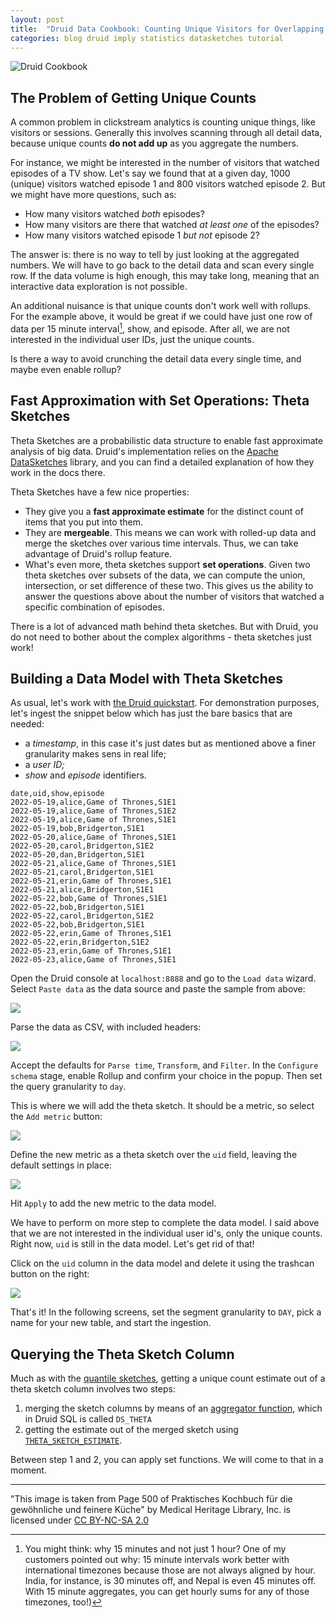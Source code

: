 ```yaml
---
layout: post
title:  "Druid Data Cookbook: Counting Unique Visitors for Overlapping Segments"
categories: blog druid imply statistics datasketches tutorial
---
```

![Druid Cookbook](/assets/2021-12-21-elf.jpg)

## The Problem of Getting Unique Counts

A common problem in clickstream analytics is counting unique things, like visitors or sessions. Generally this involves scanning through all detail data, because unique counts **do not add up** as you aggregate the numbers.

For instance, we might be interested in the number of visitors that watched episodes of a TV show. Let's say we found that at a given day, 1000 (unique) visitors watched episode 1 and 800 visitors watched episode 2. But we might have more questions, such as:

- How many visitors watched _both_ episodes?
- How many visitors are there that watched _at least one_ of the episodes?
- How many visitors watched episode 1 _but not_ episode 2?

The answer is: there is no way to tell by just looking at the aggregated numbers. We will have to go back to the detail data and scan every single row. If the data volume is high enough, this may take long, meaning that an interactive data exploration is not possible.

An additional nuisance is that unique counts don't work well with rollups. For the example above, it would be great if we could have just one row of data per 15 minute interval[^1], show, and episode. After all, we are not interested in the individual user IDs, just the unique counts.

[^1]: You might think: why 15 minutes and not just 1 hour? One of my customers pointed out why: 15 minute intervals work better with international timezones because those are not always aligned by hour. India, for instance, is 30 minutes off, and Nepal is even 45 minutes off. With 15 minute aggregates, you can get hourly sums for any of those timezones, too!) 

Is there a way to avoid crunching the detail data every single time, and maybe even enable rollup?

## Fast Approximation with Set Operations: Theta Sketches

Theta Sketches are a probabilistic data structure to enable fast approximate analysis of big data. Druid's implementation relies on the [Apache DataSketches](https://datasketches.apache.org/) library, and you can find a detailed explanation of how they work in the docs there.

Theta Sketches have a few nice properties:

- They give you a **fast approximate estimate** for the distinct count of items that you put into them.
- They are **mergeable**. This means we can work with rolled-up data and merge the sketches over various time intervals. Thus, we can take advantage of Druid's rollup feature.
- What's even more, theta sketches support **set operations**. Given two theta sketches over subsets of the data, we can compute the union, intersection, or set difference of these two. This gives us the ability to answer the questions above about the number of visitors that watched a specific combination of episodes.

There is a lot of advanced math behind theta sketches. But with Druid, you do not need to bother about the complex algorithms - theta sketches just work!

## Building a Data Model with Theta Sketches

As usual, let's work with [the Druid quickstart](https://druid.apache.org/docs/latest/tutorials/index.html). For demonstration purposes, let's ingest the snippet below which has just the bare basics that are needed:

- a _timestamp_, in this case it's just dates but as mentioned above a finer granularity makes sens in real life;
- a _user ID;_
- _show_ and _episode_ identifiers.

```csv
date,uid,show,episode
2022-05-19,alice,Game of Thrones,S1E1
2022-05-19,alice,Game of Thrones,S1E2
2022-05-19,alice,Game of Thrones,S1E1
2022-05-19,bob,Bridgerton,S1E1
2022-05-20,alice,Game of Thrones,S1E1
2022-05-20,carol,Bridgerton,S1E2
2022-05-20,dan,Bridgerton,S1E1
2022-05-21,alice,Game of Thrones,S1E1
2022-05-21,carol,Bridgerton,S1E1
2022-05-21,erin,Game of Thrones,S1E1
2022-05-21,alice,Bridgerton,S1E1
2022-05-22,bob,Game of Thrones,S1E1
2022-05-22,bob,Bridgerton,S1E1
2022-05-22,carol,Bridgerton,S1E2
2022-05-22,bob,Bridgerton,S1E1
2022-05-22,erin,Game of Thrones,S1E1
2022-05-22,erin,Bridgerton,S1E2
2022-05-23,erin,Game of Thrones,S1E1
2022-05-23,alice,Game of Thrones,S1E1
```

Open the Druid console at `localhost:8888` and go to the `Load data` wizard. Select `Paste data` as the data source and paste the sample from above:

![](/assets/2022-06-05-01.jpg)

Parse the data as CSV, with included headers:

![](/assets/2022-06-05-02.jpg)

Accept the defaults for `Parse time`, `Transform`, and `Filter`. In the `Configure schema` stage, enable Rollup and confirm your choice in the popup. Then set the query granularity to `day`.

This is where we will add the theta sketch. It should be a metric, so select the `Add metric` button:

![](/assets/2022-06-05-03.jpg)

Define the new metric as a theta sketch over the `uid` field, leaving the default settings in place:

![](/assets/2022-06-05-04.jpg)

Hit `Apply` to add the new metric to the data model.

We have to perform on more step to complete the data model. I said above that we are not interested in the individual user id's, only the unique counts. Right now, `uid` is still in the data model. Let's get rid of that!

Click on the `uid` column in the data model and delete it using the trashcan button on the right:

![](/assets/2022-06-05-05.jpg)

That's it! In the following screens, set the segment granularity to `DAY`, pick a name for your new table, and start the ingestion. 

## Querying the Theta Sketch Column

Much as with the [quantile sketches](/2022/03/20/druid-data-cookbook-quantiles-in-druid-with-datasketches/), getting a unique count estimate out of a theta sketch column involves two steps:

1. merging the sketch columns by means of an [aggregator function](https://druid.apache.org/docs/latest/querying/sql.html#aggregation-functions), which in Druid SQL is called `DS_THETA`
2. getting the estimate out of the merged sketch using [`THETA_SKETCH_ESTIMATE`](https://druid.apache.org/docs/latest/querying/sql.html#theta-sketch-functions).

Between step 1 and 2, you can apply set functions. We will come to that in a moment.

---

"This image is taken from Page 500 of Praktisches Kochbuch f&uuml;r die gew&ouml;hnliche und feinere K&uuml;che" by Medical Heritage Library, Inc. is licensed under [CC BY-NC-SA 2.0](https://creativecommons.org/licenses/by-nc-sa/2.0/?ref=openverse&atype=html)
